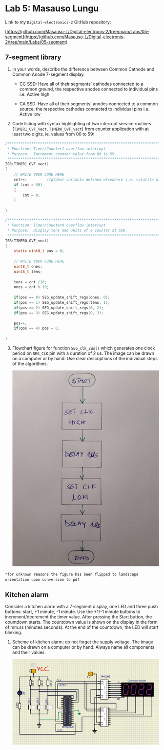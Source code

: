 # Lab 5: Masauso Lungu

Link to my `Digital-electronics-2` GitHub repository:

[https://github.com/Masauso-L/Digital-electronis-2/tree/main/Labs/05-segment](https://github.com/Masauso-L/Digital-electronis-2/tree/main/Labs/05-segment)


## 7-segment library

1. In your words, describe the difference between Common Cathode and Common Anode 7-segment display.
   * CC SSD: Have all of their segments' cathodes connected to a common ground, the respective anodes connected to individual pins i.e. Active high
   
   * CA SSD: Have all of their segments' anodes connected to a common source, the respective cathodes connected to individual pins i.e. Active low


2. Code listing with syntax highlighting of two interrupt service routines (`TIMER1_OVF_vect`, `TIMER0_OVF_vect`) from counter application with at least two digits, ie. values from 00 to 59:

```c
/**********************************************************************
 * Function: Timer/Counter1 overflow interrupt
 * Purpose:  Increment counter value from 00 to 59.
 **********************************************************************/
ISR(TIMER1_OVF_vect)
{
    // WRITE YOUR CODE HERE
    cnt++;         //global variable defined elsewhere i.e: volatile uint8_t cnt = 0;
	if (cnt > 59) 
	{
		cnt = 0;
	}

}
```

```c
/**********************************************************************
 * Function: Timer/Counter0 overflow interrupt
 * Purpose:  Display tens and units of a counter at SSD.
 **********************************************************************/
ISR(TIMER0_OVF_vect)
{
    static uint8_t pos = 0;

    // WRITE YOUR CODE HERE
	uint8_t ones;
	uint8_t tens;
	
	tens = cnt /10;
	ones = cnt % 10;
	
	if(pos == 0) SEG_update_shift_regs(ones, 0);
	if(pos == 1) SEG_update_shift_regs(tens, 1);
	if(pos == 2) SEG_update_shift_regs(0, 2);
	if(pos == 3) SEG_update_shift_regs(0, 3);
	
	pos++;
	if(pos == 4) pos = 0;

}
```

3. Flowchart figure for function `SEG_clk_2us()` which generates one clock period on `SEG_CLK` pin with a duration of 2&nbsp;us. The image can be drawn on a computer or by hand. Use clear descriptions of the individual steps of the algorithms.

   ![SEG_clk_2us](Images/function_clk2.jpg)

`*for unknown reasons the figure has been flipped to landscape orientation upon conversion to pdf`


## Kitchen alarm

Consider a kitchen alarm with a 7-segment display, one LED and three push buttons: start, +1 minute, -1 minute. Use the +1/-1 minute buttons to increment/decrement the timer value. After pressing the Start button, the countdown starts. The countdown value is shown on the display in the form of mm.ss (minutes.seconds). At the end of the countdown, the LED will start blinking.

1. Scheme of kitchen alarm; do not forget the supply voltage. The image can be drawn on a computer or by hand. Always name all components and their values.

   ![Kitchen Alarm](Images/kitchen_alarm.png)